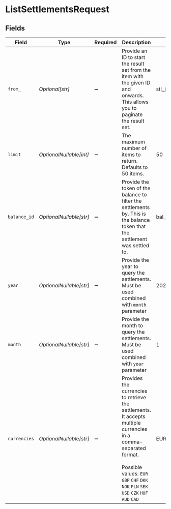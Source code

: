 # ListSettlementsRequest


## Fields

| Field                                                                                                                                                                                                      | Type                                                                                                                                                                                                       | Required                                                                                                                                                                                                   | Description                                                                                                                                                                                                | Example                                                                                                                                                                                                    |
| ---------------------------------------------------------------------------------------------------------------------------------------------------------------------------------------------------------- | ---------------------------------------------------------------------------------------------------------------------------------------------------------------------------------------------------------- | ---------------------------------------------------------------------------------------------------------------------------------------------------------------------------------------------------------- | ---------------------------------------------------------------------------------------------------------------------------------------------------------------------------------------------------------- | ---------------------------------------------------------------------------------------------------------------------------------------------------------------------------------------------------------- |
| `from_`                                                                                                                                                                                                    | *Optional[str]*                                                                                                                                                                                            | :heavy_minus_sign:                                                                                                                                                                                         | Provide an ID to start the result set from the item with the given ID and onwards. This allows you to paginate the result set.                                                                             | stl_jDk30akdN                                                                                                                                                                                              |
| `limit`                                                                                                                                                                                                    | *OptionalNullable[int]*                                                                                                                                                                                    | :heavy_minus_sign:                                                                                                                                                                                         | The maximum number of items to return. Defaults to 50 items.                                                                                                                                               | 50                                                                                                                                                                                                         |
| `balance_id`                                                                                                                                                                                               | *OptionalNullable[str]*                                                                                                                                                                                    | :heavy_minus_sign:                                                                                                                                                                                         | Provide the token of the balance to filter the settlements by. This is the balance token that the settlement was settled to.                                                                               | bal_gVMhHKqSSRYJyPsuoPNFH                                                                                                                                                                                  |
| `year`                                                                                                                                                                                                     | *OptionalNullable[str]*                                                                                                                                                                                    | :heavy_minus_sign:                                                                                                                                                                                         | Provide the year to query the settlements. Must be used combined with `month` parameter                                                                                                                    | 2025                                                                                                                                                                                                       |
| `month`                                                                                                                                                                                                    | *OptionalNullable[str]*                                                                                                                                                                                    | :heavy_minus_sign:                                                                                                                                                                                         | Provide the month to query the settlements. Must be used combined with `year` parameter                                                                                                                    | 1                                                                                                                                                                                                          |
| `currencies`                                                                                                                                                                                               | *OptionalNullable[str]*                                                                                                                                                                                    | :heavy_minus_sign:                                                                                                                                                                                         | Provides the currencies to retrieve the settlements. It accepts multiple currencies in a comma-separated format.<br/><br/>Possible values: `EUR` `GBP` `CHF` `DKK` `NOK` `PLN` `SEK` `USD` `CZK` `HUF` `AUD` `CAD` | EUR                                                                                                                                                                                                        |
